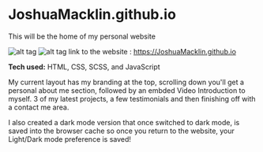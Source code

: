 # JoshuaMacklin.github.io
This will be the home of my personal website

![alt tag](https://i.imgur.com/sN8ervt.png)
![alt tag](https://i.imgur.com/xxWdIBY.png)
link to the website : https://JoshuaMacklin.github.io

**Tech used:** HTML, CSS, SCSS, and JavaScript

My current layout has my branding at the top, scrolling down you'll get a personal about me section, followed by an embded Video Introduction to myself. 3 of my latest projects, a few testimonials and then finishing off with a contact me area.

I also created a dark mode version that once switched to dark mode, is saved into the browser cache so once you return to the website, your Light/Dark mode preference is saved!
